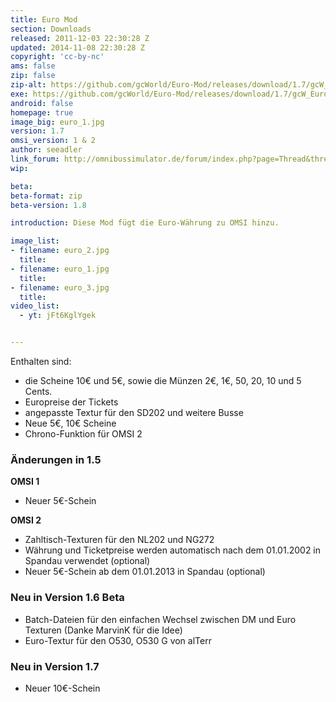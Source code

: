 ```yaml
---
title: Euro Mod
section: Downloads
released: 2011-12-03 22:30:28 Z
updated: 2014-11-08 22:30:28 Z
copyright: 'cc-by-nc'
ams: false
zip: false
zip-alt: https://github.com/gcWorld/Euro-Mod/releases/download/1.7/gcW_Euro_1.7.zip
exe: https://github.com/gcWorld/Euro-Mod/releases/download/1.7/gcW_Euro_1.7.exe
android: false
homepage: true
image_big: euro_1.jpg
version: 1.7
omsi_version: 1 & 2
author: seeadler
link_forum: http://omnibussimulator.de/forum/index.php?page=Thread&threadID=114
wip:

beta:
beta-format: zip
beta-version: 1.8

introduction: Diese Mod fügt die Euro-Währung zu OMSI hinzu.

image_list:
- filename: euro_2.jpg
  title:
- filename: euro_1.jpg
  title:
- filename: euro_3.jpg
  title:
video_list:
  - yt: jFt6KglYgek


---
```


Enthalten sind:
- die Scheine 10€ und 5€, sowie die Münzen 2€, 1€, 50, 20, 10 und 5 Cents.
- Europreise der Tickets
- angepasste Textur für den SD202 und weitere Busse
- Neue 5€, 10€ Scheine
- Chrono-Funktion für OMSI 2

<div class="bg bg-success" markdown="block">

### Änderungen in 1.5

**OMSI 1**

- Neuer 5€-Schein

**OMSI 2**

- Zahltisch-Texturen für den NL202 und NG272
- Währung und Ticketpreise werden automatisch nach dem 01.01.2002 in Spandau verwendet (optional)
- Neuer 5€-Schein ab dem 01.01.2013 in Spandau (optional)

### Neu in Version 1.6 Beta

- Batch-Dateien für den einfachen Wechsel zwischen DM und Euro Texturen (Danke MarvinK für die Idee)
- Euro-Textur für den O530, O530 G von alTerr

### Neu in Version 1.7

- Neuer 10€-Schein

</div>

